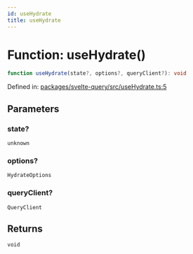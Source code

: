 ```yaml
---
id: useHydrate
title: useHydrate
---
```


<!-- DO NOT EDIT: this page is autogenerated from the type comments -->

# Function: useHydrate()

```ts
function useHydrate(state?, options?, queryClient?): void
```

Defined in: [packages/svelte-query/src/useHydrate.ts:5](https://github.com/TanStack/query/blob/main/packages/svelte-query/src/useHydrate.ts#L5)

## Parameters

### state?

`unknown`

### options?

`HydrateOptions`

### queryClient?

`QueryClient`

## Returns

`void`
